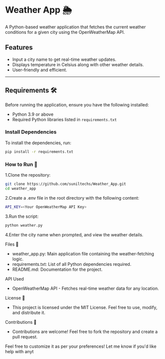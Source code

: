 # Weather App 🌦️

A Python-based weather application that fetches the current weather conditions for a given city using the OpenWeatherMap API.

## Features
- Input a city name to get real-time weather updates.
- Displays temperature in Celsius along with other weather details.
- User-friendly and efficient.

---

## Requirements 🛠️
Before running the application, ensure you have the following installed:
- Python 3.9 or above
- Required Python libraries listed in `requirements.txt`

### Install Dependencies
To install the dependencies, run:
```bash
pip install -r requirements.txt
```

### How to Run 🚀
1.Clone the repository:
```bash
git clone https://github.com/suniltechs/Weather_App.git
cd weather_app
```
2.Create a .env file in the root directory with the following content:
```bash
API_KEY=<Your OpenWeatherMap API Key>
```
3.Run the script:
```bash
python weather.py
```
4.Enter the city name when prompted, and view the weather details.

Files 📂
- weather_app.py: Main application file containing the weather-fetching logic.
- requirements.txt: List of all Python dependencies required.
- README.md: Documentation for the project.

API Used
- OpenWeatherMap API - Fetches real-time weather data for any location.

License 📄
- This project is licensed under the MIT License. Feel free to use, modify, and distribute it.

Contributions 🤝
- Contributions are welcome! Feel free to fork the repository and create a pull request.

Feel free to customize it as per your preferences! Let me know if you'd like help with anyt


